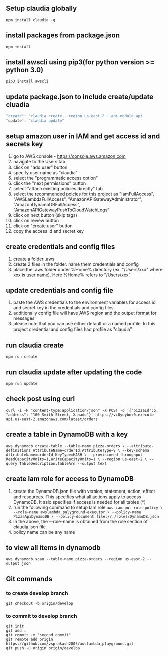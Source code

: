 ## Setup claudia globally
`npm install claudia -g`

## install packages from package.json
`npm install`

## install awscli using pip3(for python version >= python 3.0)
`pip3 install awscli`

## update package.json to include create/update cluadia 
``` bash
"create": "claudia create --region us-east-2 --api-module api
"update': "claudia update"
```

## setup amazon user in IAM and get access id and secrets key
1. go to AWS console - https://console.aws.amazon.com
2. navigate to the Users tab
3. click on "add user" button
4. specify user name as "claudia"
5. select the "programmatic access option"
6. click the "next permissions" button
7. select "attach existing policies directly" tab
8. select the recommended polcies for this project as "IamFullAccess", "AWSLambdaFullAccess", "AmazonAPIGatewayAdministrator", "AmazonDynamoDBFullAccess", "AmazonAPIGatewayPushToCloudWatchLogs"
9. click on next button (skip tags)
10. click on review button
11. click on "create user" button
12. copy the access id and secret key

## create credentials and config files
1. create a folder .aws
2. create 2 files in the folder. name them credentials and config
3. place the .aws folder under %Home% directory (ex: "/Users/xxx" where xxx is user name). Here %Home% refers to "/Users/xxx"

## update credentials and config file
1. paste the AWS credentials to the environment variables for access id and secret key in the credentials and config files
2. additionally config file will have AWS region and the output format for messages
3. please note that you can use either default or a named profile. In this project credential and config files had profile as "claudia"

## run claudia create
`npm run create`

## run claudia update after updating the code
`npm run update`

## check post using curl
`curl -i -H "content-type:application/json" -X POST -d '{"pizzaId":5, "address": "100 Smith Street, Xanadu"}' https://vi8yeybnz0.execute-api.us-east-2.amazonaws.com/latest/orders`

## create a table in DynamoDB with a key
`aws dynamodb create-table --table-name pizza-orders \
--attribute-definitions AttributeName=orderId,AttributeType=S \
--key-schema AttributeName=orderId,KeyType=HASH \
--provisioned-throughput ReadCapacityUnits=1,WriteCapacityUnits=1 \
--region us-east-2 \
--query TableDescription.TableArn --output text `

## create Iam role for access to DynamoDB
1. create the DynamoDB.json file with version, statement, action, effect and resources. This specifies what all actions apply to access DynamoDB. It aslo specifies if access is needed for all tables (*)
2. run the following command to setup Iam role
`aws iam put-role-policy \
--role-name awslambda_palyground-executor \
--policy-name PizzaApiDynamoDB \
--policy-document file://./roles/DynamoDB.json`
4. in the above, the --role-name is obtained from the role section of claudia.json file
5. policy name can be any name

## to view all items in dynamodb
`aws dynamodb scan --table-name pizza-orders --region us-east-2 --output json`

## Git commands

### to create develop branch
```git commands
git checkout -b origin/develop
```
### to commit to develop branch
```git commands
git init
git add .
git commit -m "second commit"
git remote add origin https://github.com/vsprakash2003/awslambda_playground.git
git push -u origin origin/develop